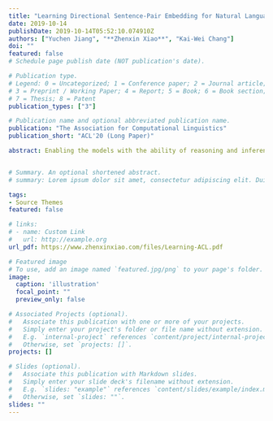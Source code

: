 ```yaml
---
title: "Learning Directional Sentence-Pair Embedding for Natural Language Reasoning (ACL'20)"
date: 2019-10-14
publishDate: 2019-10-14T05:52:10.074910Z
authors: ["Yuchen Jiang", "**Zhenxin Xiao**", "Kai-Wei Chang"]
doi: ""
featured: false
# Schedule page publish date (NOT publication's date).

# Publication type.
# Legend: 0 = Uncategorized; 1 = Conference paper; 2 = Journal article;
# 3 = Preprint / Working Paper; 4 = Report; 5 = Book; 6 = Book section;
# 7 = Thesis; 8 = Patent
publication_types: ["3"]

# Publication name and optional abbreviated publication name.
publication: "The Association for Computational Linguistics"
publication_short: "ACL'20 (Long Paper)"

abstract: Enabling the models with the ability of reasoning and inference over text is one of the core missions of natural language understanding. Despite deep learning models have shown strong performance on various cross-sentence inference benchmarks, recent work has shown that they are leveraging spurious statistical cues rather than capturing deeper implied relations between pairs of sentences. In this work, we show that the state-of-the-art language encoding models are especially bad at modeling directional relations between sentences by curating a new dataset task, which is Cause-and-Effect Relation dataset (CER). Back by this dataset, we also demonstrate that a mutual attention mechanism can guide the model to focus on capturing directional relations between sentences when added to existing transformer-based models. Experiment results show that the proposed approach improves the performance on downstream applications, such as the abductive reasoning task.


# Summary. An optional shortened abstract.
# summary: Lorem ipsum dolor sit amet, consectetur adipiscing elit. Duis posuere tellus ac convallis placerat. Proin tincidunt magna sed ex sollicitudin condimentum.

tags:
- Source Themes
featured: false

# links:
# - name: Custom Link
#   url: http://example.org
url_pdf: https://www.zhenxinxiao.com/files/Learning-ACL.pdf

# Featured image
# To use, add an image named `featured.jpg/png` to your page's folder. 
image:
  caption: 'illustration'
  focal_point: ""
  preview_only: false

# Associated Projects (optional).
#   Associate this publication with one or more of your projects.
#   Simply enter your project's folder or file name without extension.
#   E.g. `internal-project` references `content/project/internal-project/index.md`.
#   Otherwise, set `projects: []`.
projects: []

# Slides (optional).
#   Associate this publication with Markdown slides.
#   Simply enter your slide deck's filename without extension.
#   E.g. `slides: "example"` references `content/slides/example/index.md`.
#   Otherwise, set `slides: ""`.
slides: ""
---
```



